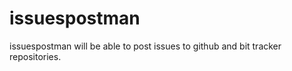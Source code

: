 issuespostman
=============

issuespostman will be able to post issues to github and bit tracker repositories.
